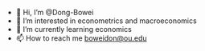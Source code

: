 - 👋 Hi, I’m @Dong-Bowei
- 👀 I’m interested in econometrics and macroeconomics
- 🌱 I’m currently learning economics
- 📫 How to reach me boweidon@ou.edu

<!---
Dong-Bowei/Dong-Bowei is a ✨ special ✨ repository because its `README.md` (this file) appears on your GitHub profile.
You can click the Preview link to take a look at your changes.
--->

